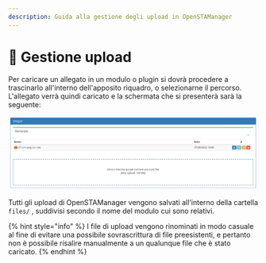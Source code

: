 ```yaml
---
description: Guida alla gestione degli upload in OpenSTAManager
---
```


# 🔼 Gestione upload

Per caricare un allegato in un modulo o plugin si dovrà procedere a trascinarlo all'interno dell'apposito riquadro, o selezionarne il percorso. L'allegato verrà quindi caricato e la schermata che si presenterà sarà la seguente:

![](<../../.gitbook/assets/immagine (500).png>)

Tutti gli upload di OpenSTAManager vengono salvati all'interno della cartella `files/` , suddivisi secondo il nome del modulo cui sono relativi.

{% hint style="info" %}
I file di upload vengono rinominati in modo casuale al fine di evitare una possibile sovrascrittura di file preesistenti, e pertanto non è possibile risalire manualmente a un qualunque file che è stato caricato.
{% endhint %}
